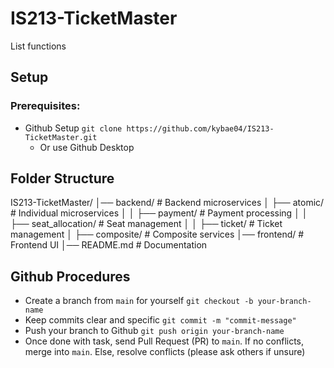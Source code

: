 # IS213-TicketMaster
List functions

## Setup
### Prerequisites:
- Github Setup `git clone https://github.com/kybae04/IS213-TicketMaster.git`
    - Or use Github Desktop
 
## Folder Structure
IS213-TicketMaster/
│── backend/                  # Backend microservices
│   ├── atomic/               # Individual microservices
│   │   ├── payment/          # Payment processing
│   │   ├── seat_allocation/  # Seat management
│   │   ├── ticket/           # Ticket management
│   ├── composite/            # Composite services
│── frontend/                 # Frontend UI
│── README.md                 # Documentation

 ## Github Procedures
- Create a branch from `main` for yourself `git checkout -b your-branch-name`
- Keep commits clear and specific `git commit -m "commit-message"`
- Push your branch to Github `git push origin your-branch-name`
- Once done with task, send Pull Request (PR) to `main`. If no conflicts, merge into `main`. Else, resolve conflicts (please ask others if unsure)
